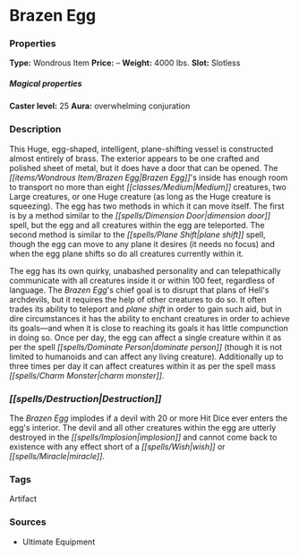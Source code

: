 ﻿---
Title: "Brazen Egg"
Type: "Wondrous Item"
Price: "–"
Weight: "4000 lbs."
Slot: "Slotless"
Caster level: "25"
Aura: "overwhelming conjuration"
Description: |
  "This Huge, egg-shaped, intelligent, plane-shifting vessel is constructed almost entirely of brass. The exterior appears to be one crafted and polished sheet of metal, but it does have a door that can be opened. The _Brazen Egg's_ inside has enough room to transport no more than eight Medium creatures, two Large creatures, or one Huge creature (as long as the Huge creature is squeezing). The egg has two methods in which it can move itself. The first is by a method similar to the _dimension door_ spell, but the egg and all creatures within the egg are teleported. The second method is similar to the _plane shift_ spell, though the egg can move to any plane it desires (it needs no focus) and when the egg _plane shifts_ so do all creatures currently within it.
  The egg has its own quirky, unabashed personality and can telepathically communicate with all creatures inside it or within 100 feet, regardless of language. The _Brazen Egg's_ chief goal is to disrupt that plans of Hell's archdevils, but it requires the help of other creatures to do so. It often trades its ability to teleport and _plane shift_ in order to gain such aid, but in dire circumstances it has the ability to enchant creatures in order to achieve its goals—and when it is close to reaching its goals it has little compunction in doing so. Once per day, the egg can affect a single creature within it as per the spell _dominate person_ (though it is not limited to humanoids and can affect any living creature). Additionally up to three times per day it can affect creatures within it as per the spell mass _charm monster_."
Destruction: |
  "The _Brazen Egg_ implodes if a devil with 20 or more Hit Dice ever enters the egg's interior. The devil and all other creatures within the egg are utterly destroyed in the implosion and cannot come back to existence with any effect short of a _wish_ or _miracle_."
Sources: "['Ultimate Equipment']"
---

# Brazen Egg

### Properties

**Type:** Wondrous Item **Price:** – **Weight:** 4000 lbs. **Slot:** Slotless

##### Magical properties

**Caster level:** 25 **Aura:** overwhelming conjuration

### Description

This Huge, egg-shaped, intelligent, plane-shifting vessel is constructed almost entirely of brass. The exterior appears to be one crafted and polished sheet of metal, but it does have a door that can be opened. The _[[items/Wondrous Item/Brazen Egg|Brazen Egg]]_'s inside has enough room to transport no more than eight _[[classes/Medium|Medium]]_ creatures, two Large creatures, or one Huge creature (as long as the Huge creature is squeezing). The egg has two methods in which it can move itself. The first is by a method similar to the _[[spells/Dimension Door|dimension door]]_ spell, but the egg and all creatures within the egg are teleported. The second method is similar to the _[[spells/Plane Shift|plane shift]]_ spell, though the egg can move to any plane it desires (it needs no focus) and when the egg plane shifts so do all creatures currently within it.

The egg has its own quirky, unabashed personality and can telepathically communicate with all creatures inside it or within 100 feet, regardless of language. The _Brazen Egg_'s chief goal is to disrupt that plans of Hell's archdevils, but it requires the help of other creatures to do so. It often trades its ability to teleport and _plane shift_ in order to gain such aid, but in dire circumstances it has the ability to enchant creatures in order to achieve its goals—and when it is close to reaching its goals it has little compunction in doing so. Once per day, the egg can affect a single creature within it as per the spell _[[spells/Dominate Person|dominate person]]_ (though it is not limited to humanoids and can affect any living creature). Additionally up to three times per day it can affect creatures within it as per the spell mass _[[spells/Charm Monster|charm monster]]_.

### _[[spells/Destruction|Destruction]]_

The _Brazen Egg_ implodes if a devil with 20 or more Hit Dice ever enters the egg's interior. The devil and all other creatures within the egg are utterly destroyed in the _[[spells/Implosion|implosion]]_ and cannot come back to existence with any effect short of a _[[spells/Wish|wish]]_ or _[[spells/Miracle|miracle]]_.

### Tags

Artifact

### Sources

* Ultimate Equipment